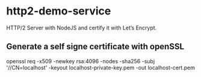 # http2-demo-service
HTTP/2 Server with NodeJS and certify it with Let’s Encrypt.


## Generate a self signe certificate with openSSL
openssl req -x509 -newkey rsa:4096 -nodes -sha256 -subj '//CN=localhost' -keyout localhost-private-key.pem -out localhost-cert.pem
